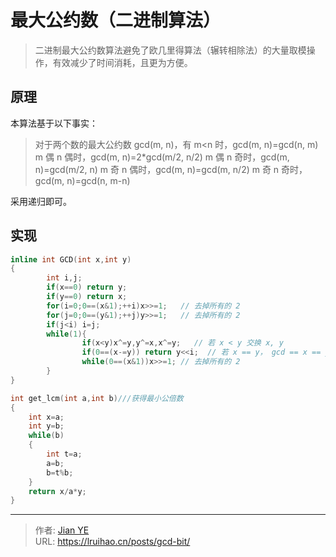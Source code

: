 # 最大公约数（二进制算法）


> 二进制最大公约数算法避免了欧几里得算法（辗转相除法）的大量取模操作，有效减少了时间消耗，且更为方便。

<!--more-->

## 原理

本算法基于以下事实：

> 对于两个数的最大公约数 gcd(m, n)，有
> m<n 时，gcd(m, n)=gcd(n, m)
> m 偶 n 偶时，gcd(m, n)=2\*gcd(m/2, n/2)
> m 偶 n 奇时，gcd(m, n)=gcd(m/2, n)
> m 奇 n 偶时，gcd(m, n)=gcd(m, n/2)
> m 奇 n 奇时，gcd(m, n)=gcd(n, m-n)

采用递归即可。

## 实现

```cpp 最大公约数
inline int GCD(int x,int y)
{
        int i,j;
        if(x==0) return y;
        if(y==0) return x;
        for(i=0;0==(x&1);++i)x>>=1;   // 去掉所有的 2
        for(j=0;0==(y&1);++j)y>>=1;   // 去掉所有的 2
        if(j<i) i=j;
        while(1){
                if(x<y)x^=y,y^=x,x^=y;   // 若 x < y 交换 x, y
                if(0==(x-=y)) return y<<i;  // 若 x == y， gcd == x == y （就是在辗转减，while(1) 控制）
                while(0==(x&1))x>>=1; // 去掉所有的 2
        }
}
```

```cpp 最小公倍数
int get_lcm(int a,int b)///获得最小公倍数
{
    int x=a;
    int y=b;
    while(b)
    {
        int t=a;
        a=b;
        b=t%b;
    }
    return x/a*y;
}
```


---

> 作者: [Jian YE](https://github.com/jianye0428)  
> URL: https://lruihao.cn/posts/gcd-bit/  

